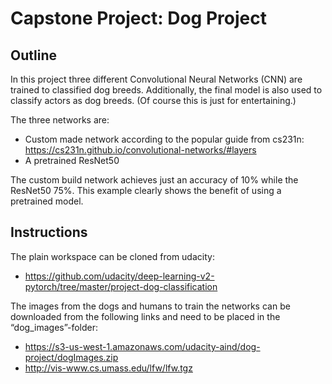 # Capstone Project: Dog Project

## Outline

In this project three different Convolutional Neural Networks (CNN) are trained to classified dog breeds. Additionally, the final model is also used to classify actors as dog breeds. (Of course this is just for entertaining.)

The three networks are:
-	Custom made network according to the popular guide from cs231n: https://cs231n.github.io/convolutional-networks/#layers
-	A pretrained ResNet50

The custom build network achieves just an accuracy of 10% while the ResNet50 75%. This example clearly shows the benefit of using a pretrained model.

## Instructions

The plain workspace can be cloned from udacity:
* https://github.com/udacity/deep-learning-v2-pytorch/tree/master/project-dog-classification

The images from the dogs and humans to train the networks can be downloaded from the following links and need to be placed in the “dog_images”-folder:
* https://s3-us-west-1.amazonaws.com/udacity-aind/dog-project/dogImages.zip
* http://vis-www.cs.umass.edu/lfw/lfw.tgz


